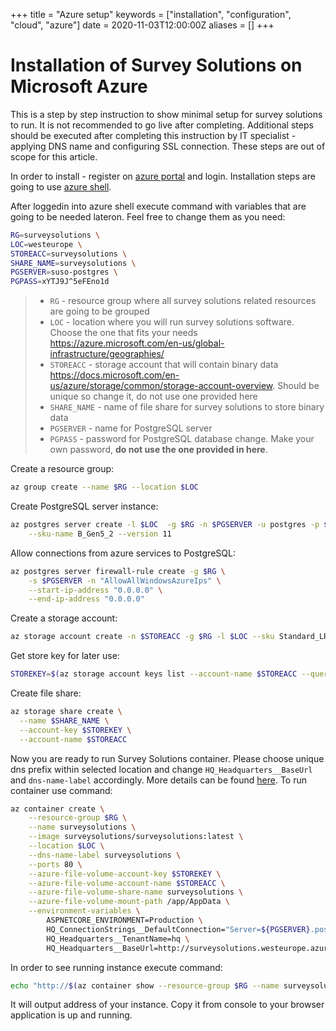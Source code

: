 +++
title = "Azure setup"
keywords = ["installation", "configuration", "cloud", "azure"]
date = 2020-11-03T12:00:00Z
aliases = []
+++

# Installation of Survey Solutions on Microsoft Azure

This is a step by step instruction to show minimal setup for survey solutions to run. It is not recommended to go live after completing.
Additional steps should be executed after completing this instruction by IT specialist - applying DNS name and configuring SSL connection. These steps are out of scope for this article.

In order to install - register on [azure portal](https://azure.microsoft.com/en-us/free/) and login. Installation steps are going to use [azure shell](https://docs.microsoft.com/en-us/azure/cloud-shell/overview).

After loggedin into azure shell execute command with variables that are going to be needed lateron. Feel free to change them as you need:

``` bash
RG=surveysolutions \
LOC=westeurope \
STOREACC=surveysolutions \
SHARE_NAME=surveysolutions \
PGSERVER=suso-postgres \
PGPASS=xYTJ9J^5eFEno1d
```

> - `RG` - resource group where all survey solutions related resources are going to be grouped
> - `LOC` - location where you will run survey solutions software. Choose the one that fits your needs <https://azure.microsoft.com/en-us/global-infrastructure/geographies/>
> - `STOREACC` - storage account that will contain binary data <https://docs.microsoft.com/en-us/azure/storage/common/storage-account-overview>. Should be unique so change it, do not use one provided here
> - `SHARE_NAME` - name of file share for survey solutions to store binary data
> - `PGSERVER` - name for PostgreSQL server
> - `PGPASS` - password for PostgreSQL database change. Make your own password, **do not use the one provided in here**.

Create a resource group:

``` bash
az group create --name $RG --location $LOC
```

Create PostgreSQL server instance:

``` bash
az postgres server create -l $LOC  -g $RG -n $PGSERVER -u postgres -p $PGPASS \
    --sku-name B_Gen5_2 --version 11
```

Allow connections from azure services to PostgreSQL:

``` bash
az postgres server firewall-rule create -g $RG \
    -s $PGSERVER -n "AllowAllWindowsAzureIps" \
    --start-ip-address "0.0.0.0" \
    --end-ip-address "0.0.0.0"
```

Create a storage account:

``` bash
az storage account create -n $STOREACC -g $RG -l $LOC --sku Standard_LRS
```

Get store key for later use:

``` bash
STOREKEY=$(az storage account keys list --account-name $STOREACC --query [0].value -o tsv)
```

Create file share:

``` bash
az storage share create \
  --name $SHARE_NAME \
  --account-key $STOREKEY \
  --account-name $STOREACC
```

Now you are ready to run Survey Solutions container. Please choose unique dns prefix within selected location and change `HQ_Headquarters__BaseUrl` and `dns-name-label` accordingly. More details can be found [here](https://docs.microsoft.com/en-us/azure/container-instances/container-instances-quickstart#create-a-container). To run container use command:

``` bash
az container create \
    --resource-group $RG \
    --name surveysolutions \
    --image surveysolutions/surveysolutions:latest \
    --location $LOC \
    --dns-name-label surveysolutions \
    --ports 80 \
    --azure-file-volume-account-key $STOREKEY \
    --azure-file-volume-account-name $STOREACC \
    --azure-file-volume-share-name surveysolutions \
    --azure-file-volume-mount-path /app/AppData \
    --environment-variables \
        ASPNETCORE_ENVIRONMENT=Production \
        HQ_ConnectionStrings__DefaultConnection="Server=${PGSERVER}.postgres.database.azure.com;Database=SurveySolutions;Port=5432;User Id=postgres@${PGSERVER};Password=${PGPASS};Ssl Mode=Require;" \
        HQ_Headquarters__TenantName=hq \
        HQ_Headquarters__BaseUrl=http://surveysolutions.westeurope.azurecontainer.io
```

In order to see running instance execute command:

``` bash
echo "http://$(az container show --resource-group $RG --name surveysolutions --query "ipAddress.fqdn" -o tsv)"
```

It will output address of your instance. Copy it from console to your browser application is up and running.
